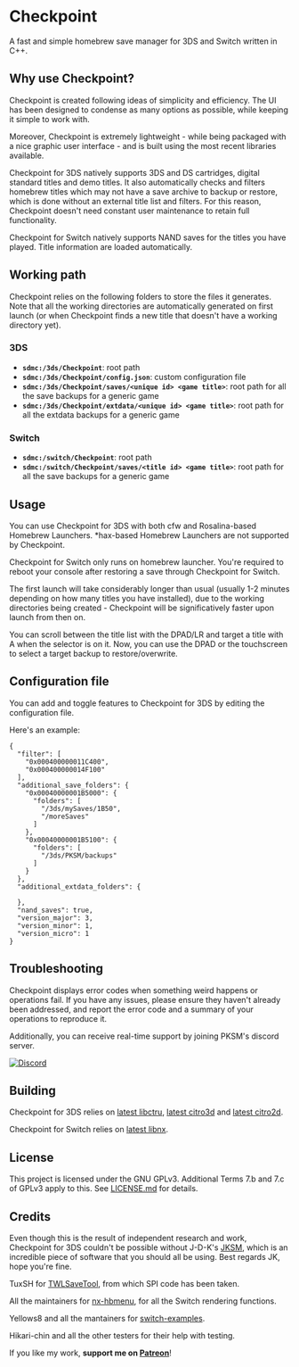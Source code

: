 # Checkpoint

A fast and simple homebrew save manager for 3DS and Switch written in C++.

## Why use Checkpoint?

Checkpoint is created following ideas of simplicity and efficiency. The UI has been designed to condense as many options as possible, while keeping it simple to work with.

Moreover, Checkpoint is extremely lightweight - while being packaged with a nice graphic user interface - and is built using the most recent libraries available.

Checkpoint for 3DS natively supports 3DS and DS cartridges, digital standard titles and demo titles. It also automatically checks and filters homebrew titles which may not have a save archive to backup or restore, which is done without an external title list and filters. For this reason, Checkpoint doesn't need constant user maintenance to retain full functionality.

Checkpoint for Switch natively supports NAND saves for the titles you have played. Title information are loaded automatically.

## Working path

Checkpoint relies on the following folders to store the files it generates. Note that all the working directories are automatically generated on first launch (or when Checkpoint finds a new title that doesn't have a working directory yet).

### 3DS

* **`sdmc:/3ds/Checkpoint`**: root path
* **`sdmc:/3ds/Checkpoint/config.json`**: custom configuration file
* **`sdmc:/3ds/Checkpoint/saves/<unique id> <game title>`**: root path for all the save backups for a generic game
* **`sdmc:/3ds/Checkpoint/extdata/<unique id> <game title>`**: root path for all the extdata backups for a generic game

### Switch

* **`sdmc:/switch/Checkpoint`**: root path
* **`sdmc:/switch/Checkpoint/saves/<title id> <game title>`**: root path for all the save backups for a generic game

## Usage

You can use Checkpoint for 3DS with both cfw and Rosalina-based Homebrew Launchers. *hax-based Homebrew Launchers are not supported by Checkpoint. 

Checkpoint for Switch only runs on homebrew launcher. You're required to reboot your console after restoring a save through Checkpoint for Switch.

The first launch will take considerably longer than usual (usually 1-2 minutes depending on how many titles you have installed), due to the working directories being created - Checkpoint will be significatively faster upon launch from then on.

You can scroll between the title list with the DPAD/LR and target a title with A when the selector is on it. Now, you can use the DPAD or the touchscreen to select a target backup to restore/overwrite.

## Configuration file

You can add and toggle features to Checkpoint for 3DS by editing the configuration file.

Here's an example:

```
{
  "filter": [
    "0x000400000011C400",
    "0x000400000014F100"
  ],
  "additional_save_folders": {
    "0x00040000001B5000": {
      "folders": [
        "/3ds/mySaves/1B50",
        "/moreSaves"
      ]
    },
    "0x00040000001B5100": {
      "folders": [
        "/3ds/PKSM/backups"
      ]
    }
  },
  "additional_extdata_folders": {

  },
  "nand_saves": true,
  "version_major": 3,
  "version_minor": 1,
  "version_micro": 1
}
```

## Troubleshooting

Checkpoint displays error codes when something weird happens or operations fail. If you have any issues, please ensure they haven't already been addressed, and report the error code and a summary of your operations to reproduce it.

Additionally, you can receive real-time support by joining PKSM's discord server.

[![Discord](https://discordapp.com/api/guilds/278222834633801728/widget.png?style=banner3&time-)](https://discord.gg/bGKEyfY)

## Building

Checkpoint for 3DS relies on [latest libctru](https://github.com/smealum/ctrulib), [latest citro3d](https://github.com/fincs/citro3d) and [latest citro2d](https://github.com/devkitPro/citro2d).

Checkpoint for Switch relies on [latest libnx](https://github.com/switchbrew/libnx).

## License

This project is licensed under the GNU GPLv3. Additional Terms 7.b and 7.c of GPLv3 apply to this. See [LICENSE.md](https://github.com/BernardoGiordano/Checkpoint/blob/master/LICENSE) for details.

## Credits

Even though this is the result of independent research and work, Checkpoint for 3DS couldn't be possible without J-D-K's [JKSM](https://gbatemp.net/threads/release-jks-savemanager-homebrew-cia-save-manager.413143/), which is an incredible piece of software that you should all be using. Best regards JK, hope you're fine.

TuxSH for [TWLSaveTool](https://github.com/TuxSH/TWLSaveTool), from which SPI code has been taken.

All the maintainers for [nx-hbmenu](https://github.com/switchbrew/nx-hbmenu), for all the Switch rendering functions.

Yellows8 and all the mantainers for [switch-examples](https://github.com/switchbrew/switch-examples).

Hikari-chin and all the other testers for their help with testing.

If you like my work, **support me on [Patreon](https://www.patreon.com/bernardogiordano)**!